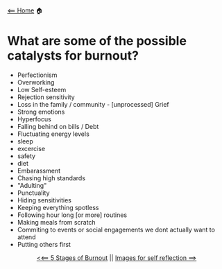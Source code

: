 [<== Home](README.md) 🏠


# What are some of the possible catalysts for burnout?

- Perfectionism 
- Overworking
- Low Self-esteem
- Rejection sensitivity 
- Loss in the family / community - [unprocessed] Grief
- Strong emotions
- Hyperfocus
- Falling behind on bills / Debt 
- Fluctuating energy levels
- sleep
- excercise
- safety
- diet
- Embarassment 
- Chasing high standards
- "Adulting" 
- Punctuality
- Hiding sensitivities
- Keeping everything spotless
- Following hour long [or more] routines
- Making meals from scratch
- Commiting to events or social engagements we dont actually want to attend
- Putting others first 
 
 <div align=center>
 
 [<<== 5 Stages of Burnout](fivestages.md) ||  [Images for self reflection ==>](reflections.md)
